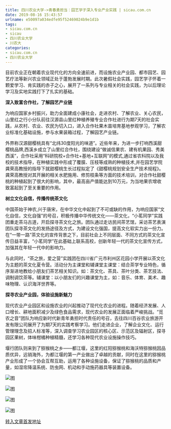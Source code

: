 ```yaml
---
title: 四川农业大学->青春勇担当：园艺学子深入专业产业实践 | sicau.com.cn
date: 2019-08-16 15:43:57
urlname: e50097a034edfe95f52469024b9e1d1b
tags: 
- sicau.com.cn
- sicau
- 四川农业大学
- 川农大
categories:
- sicau.com.cn
- 四川农业大学
---
```



目前农业正在朝着农业现代化的方向全速前进，而设施农业产业园、都市园艺、园艺疗法等新兴农业领域正处于蓬勃发展时期。此次暑假社会实践，园艺学子怀着一颗爱学习、肯实践的赤子之心，展开了一系列与专业相关的社会实践，为以后理论学习及实地实践打下了扎实的基础。

**深入致富合作社，了解园艺产业链**

为响应国家乡村振兴，助力全面建成小康社会，走进农村、了解农业、关心农民，山里红之行小分队前往汉源县山里红种植养殖专业合作社进行为期7天的社会实践，从农村、农业、农民为切入口，进入合作社果木苗培育基地参观学习，了解农业标准化基础设施，参与水果装箱过程，了解园艺产业链。

外界称汉源甜樱桃具有“北纬30度阳光的味道”。近些年来，为进一步打响西溪甜樱桃品牌,西溪乡成立了山里红合作社，围绕建设“做诚信果农、建有机果园、秀美西溪”，合作社采用“科研院校+合作社+基地+互联网”的模式,通过省农科院以及我校的技术指导，在种植实践中形成了覆膜、压枝等成熟的种植技术,并在园艺学院龚荣高教授的指导下就甜樱桃生长过程拟定了《甜樱桃规划安全生产技术规程》。龚荣高教授对其开展的相关水肥施用、修剪枝条等方面的技术培训，对合作社甜樱桃的种植起到了很大的影响，其中，最高亩产值能达到10万元，为当地果农增收致富起到了至关重要的作用。

**树立文化自信，传播传统茶文化**

中国茶始于神农,兴于唐宋，在中华文化中起到了不可或缺的作用，为响应国家“文化自信，文化自强”的号召，积极传播中华传统文化——茶文化，“小茗同学”实践团重走茶马古道，开启探寻茶文化之旅。团队通过走访民间茶艺馆，采访茶艺表演团队探寻茶文化的发扬途径及方式，为建设文化强国，提高文化软实力出一份力。在“一带一路”茶文化的宣传背景之下，目前社会上不同层面、不同方式的茶文化宣传日益丰富，“小茗同学”在此基础上联系高校，创新年轻一代的茶文化宣传方式，加强其在年轻一代中的影响力。

与此同时，“茶之旅，爱之营”实践团在四川省广元市利州区花园小学开展以茶文化为主题的茶文化夏令营。活动分为主课堂和辅课堂主课堂：结合茶学专业特色，循序渐进地教给小朋友们茶艺相关知识。如：茶文化、茶具、茶叶分类、茶艺技法、调制调饮茶等。辅课堂：以小朋友们的兴趣课堂为主，如：音乐、体育、美术、趣味物理、认识海洋世界等。

**探寻农业产业园，体验设施新魅力**

现代农业产业园区和设施农业的兴起推动了现代化农业的进程。随着经济发展、人口增长、耕地面积减少及绿色食品需求，现代农业的发展正面临着严峻挑战。“觅农之音”团队为响应新时代新青年勇担时代责任的号召，去往四川百谷农业旅游开发有限公司展开了为期7天的实践考察学习。他们走进企业，了解企业文化、运行管理理念及招人标准等，深入调查学习农业园区的核心区、示范区及辐射区，探寻园区果树，体味柑橘种植精髓，还学习各种现代农业设施操作技巧。

堰行团队则来到了猕猴桃之乡——都江堰，这里的红阳猕猴桃和海沃特猕猴桃因品质优异，远销海外，为都江堰的第一产业做出了卓越的贡献，同时在这里的猕猴桃产业形成了一个协会互帮互助，运用了各种设施设备，保证了猕猴桃的品质和产量，如湿帘降温系统、防虫网、机动和手动施药器具等装置设备。



![图](https://news.sicau.edu.cn/__local/C/59/50/FD0B6737F3AAE5A00F57FDEC9F4_25A3985D_1B731.jpg)

![图](https://news.sicau.edu.cn/__local/1/A6/84/93B580466F07C03388EEB0E36D8_78976669_2D7A4.jpg)

![图](https://news.sicau.edu.cn/__local/5/34/BF/DD6037362F5B284D08E87E472DA_EC6E4318_1933C.jpg)

![图](https://news.sicau.edu.cn/__local/6/10/78/9F77DB3E9F01D76D74E18A8813C_63BDE9BB_28CE4.jpg)

[转入文章首发地址](https://news.sicau.edu.cn/info/1078/52833.htm)